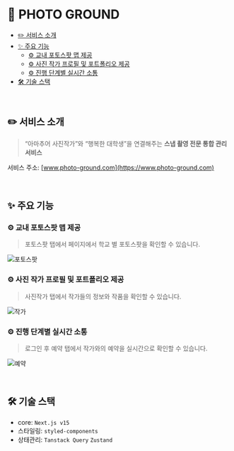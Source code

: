 # 📸 PHOTO GROUND

- [✏️ 서비스 소개](#️-서비스-소개)
- [✨ 주요 기능](#주요-기능)
  - [⚙️ 교내 포토스팟 맵 제공](#️-교내-포토스팟-맵-제공)
  - [⚙️ 사진 작가 프로필 및 포트폴리오 제공](#️-사진-작가-프로필-및-포트폴리오-제공)
  - [⚙️ 진행 단계별 실시간 소통](#️-진행-단계별-실시간-소통)
- [🛠️ 기술 스택](#️기술-스택)

<br/>

## ✏️ 서비스 소개

> “아마추어 사진작가”와 “행복한 대학생”을 연결해주는 **스냅 촬영 전문 통합 관리 서비스**

서비스 주소: [www.photo-ground.com](https://www.photo-ground.com)

<br/>

## ✨ 주요 기능

### ⚙️ 교내 포토스팟 맵 제공

> 포토스팟 탭에서 페이지에서 학교 별 포토스팟을 확인할 수 있습니다.

![포토스팟](https://github.com/user-attachments/assets/3be612fb-2b0b-4087-81d9-39ee0ab842e1)

### ⚙️ 사진 작가 프로필 및 포트폴리오 제공

> 사진작가 탭에서 작가들의 정보와 작품을 확인할 수 있습니다.

![작가](https://github.com/user-attachments/assets/770beb91-eba5-4122-b9d0-dedcf5e533f2)

### ⚙️ 진행 단계별 실시간 소통

> 로그인 후 예약 탭에서 작가와의 예약을 실시간으로 확인할 수 있습니다.

![예약](https://github.com/user-attachments/assets/a37a7ffa-327f-461a-90f7-9eb0c19f0de3)

<br/>

## 🛠️ 기술 스택

- core: `Next.js v15`
- 스타일링: `styled-components`
- 상태관리: `Tanstack Query` `Zustand`
